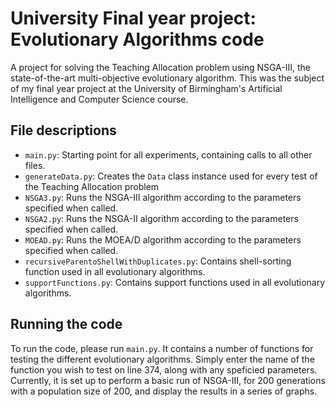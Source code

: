 # University Final year project: Evolutionary Algorithms code
A project for solving the Teaching Allocation problem using NSGA-III, the state-of-the-art multi-objective evolutionary algorithm. This was the subject of my final year project at the University of Birmingham's Artificial Intelligence and Computer Science course.
## File descriptions
- `main.py`: Starting point for all experiments, containing calls to all other files.
- `generateData.py`: Creates the `Data` class instance used for every test of the Teaching Allocation problem
- `NSGA3.py`: Runs the NSGA-III algorithm according to the parameters specified when called. 
- `NSGA2.py`: Runs the NSGA-II algorithm according to the parameters specified when called. 
- `MOEAD.py`: Runs the MOEA/D algorithm according to the parameters specified when called. 
- `recursiveParentoShellWithDuplicates.py`: Contains shell-sorting function used in all evolutionary algorithms.
- `supportFunctions.py`: Contains support functions used in all evolutionary algorithms.
## Running the code
To run the code, please run `main.py`. It contains a number of functions for testing the different evolutionary algorithms. Simply enter the name of the function you wish to test on line 374, along with any speficied parameters. Currently, it is set up to perform a basic run of NSGA-III, for 200 generations with a population size of 200, and display the results in a series of graphs.

